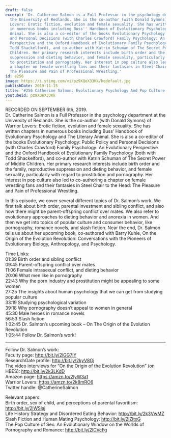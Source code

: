 ```yaml
---
draft: false
excerpt: 'Dr. Catherine Salmon is a Full Professor in the psychology department at
  the University of Redlands. She is the co-author (with Donald Symons) of Warrior
  Lovers: Erotic fiction, evolution and female sexuality. She has written chapters
  in numerous books including Buss'' Handbook of Evolutionary Psychology and The Literary
  Animal. She is also a co-editor of the books Evolutionary Psychology: Public Policy
  and Personal Decisions (with Charles Crawford) Family Psychology: An Evolutionary
  Perspective and the Oxford Handbook of Evolutionary Family Psychology (both with
  Todd Shackelford), and co-author with Katrin Schuman of The Secret Power of Middle
  Children. Her primary research interests include birth order and the family, reproductive
  suppression and dieting behavior, and female sexuality, particularly with regard
  to prostitution and pornography. Her interest in pop culture also led to co-authoring
  a chapter on female wrestling fans and their fantasies in Steel Chair to the Head:
  The Pleasure and Pain of Professional Wrestling.'
id: e256
image: https://i.ytimg.com/vi/pz9XQeX33Kk/hqdefault.jpg
publishDate: 2019-11-15
title: '#256 Catherine Salmon: Evolutionary Psychology And Pop Culture'
youtubeid: pz9XQeX33Kk
---
```

RECORDED ON SEPTEMBER 6th, 2019.  
Dr. Catherine Salmon is a Full Professor in the psychology department at the University of Redlands. She is the co-author (with Donald Symons) of Warrior Lovers: Erotic fiction, evolution and female sexuality. She has written chapters in numerous books including Buss' Handbook of Evolutionary Psychology and The Literary Animal. She is also a co-editor of the books Evolutionary Psychology: Public Policy and Personal Decisions (with Charles Crawford) Family Psychology: An Evolutionary Perspective and the Oxford Handbook of Evolutionary Family Psychology (both with Todd Shackelford), and co-author with Katrin Schuman of The Secret Power of Middle Children. Her primary research interests include birth order and the family, reproductive suppression and dieting behavior, and female sexuality, particularly with regard to prostitution and pornography. Her interest in pop culture also led to co-authoring a chapter on female wrestling fans and their fantasies in Steel Chair to the Head: The Pleasure and Pain of Professional Wrestling.

In this episode, we cover several different topics of Dr. Salmon’s work. We first talk about birth order, parental investment and sibling conflict, and also how there might be parent-offspring conflict over mates. We also refer to evolutionary approaches to dieting behavior and anorexia in women. And then we get into topics of popular culture and consumer behavior, like pornography, romance novels, and slash fiction. Near the end, Dr. Salmon tells us about her upcoming book, co-authored with Barry Kuhle, On the Origin of the Evolution Revolution: Conversations with the Pioneers of Evolutionary Biology, Anthropology, and Psychology.

Time Links:  
01:39  Birth order and sibling conflict  
09:45  Parent-offspring conflict over mates  
11:06  Female intrasexual conflict, and dieting behavior  
20:06  What men like in pornography  
22:43  Why the porn industry and prostitution might be appealing to some women  
27:25  The insights about human psychology that we can get from studying popular culture  
33:19  Studying psychological variation  
39:18  Why pornography doesn’t appeal to women in general  
45:30  Male heroes in romance novels  
56:53  Slash fiction  
1:02:45  Dr. Salmon’s upcoming book – On The Origin of the Evolution Revolution  
1:05:44  Follow Dr. Salmon’s work!

---

Follow Dr. Salmon’s work:  
Faculty page: http://bit.ly/2lGG7lY  
ResearchGate profile: http://bit.ly/2kyV8Gj  
The video interviews for “On the Origin of the Evolution Revolution” (on HBES): http://bit.ly/2k3LKdD  
Amazon page: https://amzn.to/2lyW3a1  
Warrior Lovers: https://amzn.to/2k8mRO6  
Twitter handle: @CatherineSalmon

Relevant papers:  
Birth order, sex of child, and perceptions of parental favoritism: http://bit.ly/2lWSlaj  
Life History Strategy and Disordered Eating Behavior: http://bit.ly/2k3VwMZ  
Slash Fiction and Human Mating Psychology: http://bit.ly/2lZltxG  
The Pop Culture of Sex: An Evolutionary Window on the Worlds of Pornography and Romance: http://bit.ly/2lCVcFg
